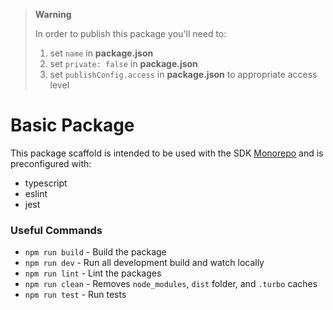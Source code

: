 > **Warning**
>
> In order to publish this package you'll need to:
>
> 1. set `name` in **package.json**
> 2. set `private: false` in **package.json**
> 3. set `publishConfig.access` in **package.json** to appropriate access level

# Basic Package

This package scaffold is intended to be used with the SDK [Monorepo](https://github.com/FlatFilers/platform-sdk-mono) and is preconfigured with:

- typescript
- eslint
- jest

### Useful Commands

- `npm run build` - Build the package
- `npm run dev` - Run all development build and watch locally
- `npm run lint` - Lint the packages
- `npm run clean` - Removes `node_modules`, `dist` folder, and `.turbo` caches
- `npm run test` - Run tests
